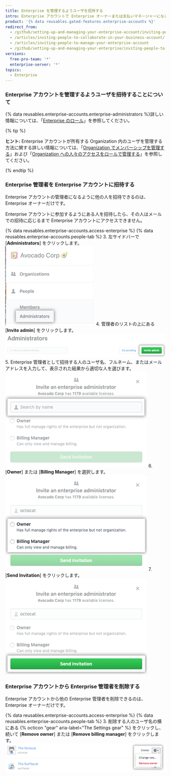 ```yaml
---
title: Enterprise を管理するようユーザを招待する
intro: Enterprise アカウントで Enterprise オーナーまたは支払いマネージャーになるように人を招待することができます。 Enterprise アカウントにアクセスする必要がなくなった Enterprise オーナーまたは支払いマネージャーを削除することもできます。
product: '{% data reusables.gated-features.enterprise-accounts %}'
redirect_from:
  - /github/setting-up-and-managing-your-enterprise-account/inviting-people-to-manage-your-enterprise-account
  - /articles/inviting-people-to-collaborate-in-your-business-account/
  - /articles/inviting-people-to-manage-your-enterprise-account
  - /github/setting-up-and-managing-your-enterprise/inviting-people-to-manage-your-enterprise
versions:
  free-pro-team: '*'
  enterprise-server: '*'
topics:
  - Enterprise
---
```


### Enterprise アカウントを管理するようユーザを招待することについて

{% data reusables.enterprise-accounts.enterprise-administrators %}詳しい情報については、「[Enterprise のロール](/github/setting-up-and-managing-your-enterprise/roles-in-an-enterprise)」を参照してください。

{% tip %}

**ヒント:** Enterprise アカウントが所有する Organization 内のユーザを管理する方法に関する詳しい情報については、「[Organization でメンバーシップを管理する](/articles/managing-membership-in-your-organization)」および「[Organization への人々のアクセスをロールで管理する](/articles/managing-peoples-access-to-your-organization-with-roles)」を参照してください。

{% endtip %}

### Enterprise 管理者を Enterprise アカウントに招待する

Enterprise アカウントの管理者になるように他の人を招待できるのは、Enterprise オーナーだけです。

Enterprise アカウントに参加するようにある人を招待したら、その人はメールでの招待に応じるまで Enterprise アカウントにアクセスできません。

{% data reusables.enterprise-accounts.access-enterprise %}
{% data reusables.enterprise-accounts.people-tab %}
3. 左サイドバーで [**Administrators**] をクリックします。 ![左サイドバーの [Administrators] タブ](/assets/images/help/business-accounts/administrators-tab.png)
4. 管理者のリストの上にある [**Invite admin**] をクリックします。 ![Enterprise オーナーのリストの上にある [Invite admin] ボタン](/assets/images/help/business-accounts/invite-admin-button.png)
5. Enterprise 管理者として招待する人のユーザ名、フルネーム、またはメール アドレスを入力して、表示された結果から適切な人を選びます。 ![人のユーザ名、フルネーム、またはメール アドレスを入力するためのフィールドと [Invite] ボタンを備えたモーダル ボックス](/assets/images/help/business-accounts/invite-admins-modal-button.png)
6. [**Owner**] または [**Billing Manager**] を選択します。 ![ロールの選択肢が表示されたモーダルボックス](/assets/images/help/business-accounts/invite-admins-roles.png)
7. [**Send Invitation**] をクリックします。 ![[Send invitation] ボタン](/assets/images/help/business-accounts/invite-admins-send-invitation.png)

### Enterprise アカウントから Enterprise 管理者を削除する

Enterprise アカウントから他の Enterprise 管理者を削除できるのは、Enterprise オーナーだけです。

{% data reusables.enterprise-accounts.access-enterprise %}
{% data reusables.enterprise-accounts.people-tab %}
3. 削除する人のユーザ名の横にある {% octicon "gear" aria-label="The Settings gear" %} をクリックし、続いて [**Remove owner**] または [**Remove billing manager**] をクリックします。 ![Enterprise 管理者を削除するためのメニュー オプション付きの設定「歯車」アイコン](/assets/images/help/business-accounts/remove-admin.png)
